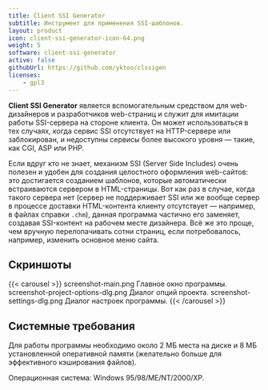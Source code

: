 ```yaml
---
title: Client SSI Generator
subtitle: Инструмент для применения SSI-шаблонов.
layout: product
icon: client-ssi-generator-icon-64.png
weight: 5
software: client-ssi-generator
active: false
githubUrl: https://github.com/yktoo/clssigen
licenses:
    - gpl3
---
```


**Client SSI Generator** является вспомогательным средством для web-дизайнеров и разработчиков web-страниц и служит для имитации работы SSI-сервера на стороне клиента. Он может использоваться в тех случаях, когда сервис SSI отсутствует на HTTP-сервере или заблокирован, и недоступны сервисы более высокого уровня — такие, как CGI, ASP или PHP.

Если вдруг кто не знает, механизм SSI (Server Side Includes) очень полезен и удобен для создания целостного оформления web-сайтов: это достигается созданием шаблонов, которые автоматически встраиваются сервером в HTML-страницы. Вот как раз в случае, когда такого сервера нет (сервер не поддерживает SSI или же вообще сервер в процессе доставки HTML-контента клиенту отсутствует — например, в файлах справки `.chm`), данная программа частично его заменяет, создавая SSI-контент на рабочем месте дизайнера. Всё же это проще, чем вручную перелопачивать сотни страниц, если потребовалось, например, изменить основное меню сайта.

## Скриншоты

{{< carousel >}}
    screenshot-main.png                Главное окно программы.
    screenshot-project-options-dlg.png Диалог опций проекта.
    screenshot-settings-dlg.png        Диалог настроек программы.
{{< /carousel >}}

## Системные требования

Для работы программы необходимо около 2 МБ места на диске и 8 МБ установленной оперативной памяти (желательно больше для эффективного кэширования файлов).

Операционная система: Windows 95/98/ME/NT/2000/XP.

